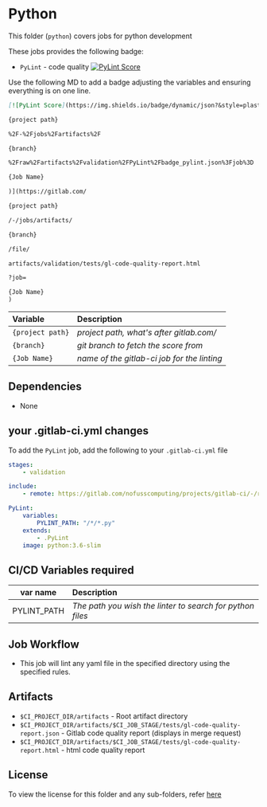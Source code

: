 # Python
This folder (`python`) covers jobs for python development


These jobs provides the following badge:

- `PyLint` - code quality [![PyLint Score](https://img.shields.io/badge/dynamic/json?&style=plastic&logo=python&label=PyLint%20Score&query=%24.PyLintScore&url=https%3A%2F%2Fgitlab.com%2Fnofusscomputing%2Fprojects%2Fgitlab-ci%2F-%2Fjobs%2Fartifacts%2Fdevelopment%2Fraw%2Fartifacts%2Fvalidation%2FPyLint%2Fbadge_pylint.json%3Fjob%3DPyLint)](https://gitlab.com/nofusscomputing/projects/gitlab-ci/-/jobs/artifacts/development/file/artifacts/validation/tests/gl-code-quality-report.html?job=PyLint)

Use the following MD to add a badge adjusting the variables and ensuring everything is on one line.
``` md
[![PyLint Score](https://img.shields.io/badge/dynamic/json?&style=plastic&logo=python&label=PyLint%20Score&query=%24.PyLintScore&url=https%3A%2F%2Fgitlab.com%2F

{project path}

%2F-%2Fjobs%2Fartifacts%2F

{branch}

%2Fraw%2Fartifacts%2Fvalidation%2FPyLint%2Fbadge_pylint.json%3Fjob%3D

{Job Name}

)](https://gitlab.com/

{project path}

/-/jobs/artifacts/

{branch}

/file/

artifacts/validation/tests/gl-code-quality-report.html

?job=

{Job Name}
)
```
|  Variable  |  Description  |
|:----|:----|
| `{project path}` | *project path, what's after gitlab.com/* |
| `{branch}` | *git branch to fetch the score from* |
| `{Job Name}` | *name of the gitlab-ci job for the linting* |


## Dependencies

- None

## your .gitlab-ci.yml changes
To add the `PyLint` job, add the following to your `.gitlab-ci.yml` file

``` yaml
stages:
    - validation

include:
    - remote: https://gitlab.com/nofusscomputing/projects/gitlab-ci/-/raw/master/python/.gitlab-ci.yml

PyLint:
    variables:
        PYLINT_PATH: "/*/*.py"
    extends:
        - .PyLint
    image: python:3.6-slim
```


## CI/CD Variables required

| var name | Description |
|:----:|:----|
| PYLINT_PATH | *The path you wish the linter to search for python files* |


## Job Workflow

 - This job will lint any yaml file in the specified directory using the specified rules.

## Artifacts

 - `$CI_PROJECT_DIR/artifacts` - Root artifact directory
 - `$CI_PROJECT_DIR/artifacts/$CI_JOB_STAGE/tests/gl-code-quality-report.json` - Gitlab code quality report (displays in merge request)
 - `$CI_PROJECT_DIR/artifacts/$CI_JOB_STAGE/tests/gl-code-quality-report.html` - html code quality report

## License
To view the license for this folder and any sub-folders, refer [here](https://gitlab.com/nofusscomputing/projects/gitlab-ci)
